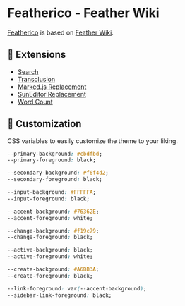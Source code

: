 # Featherico - Feather Wiki

[Featherico](https://semanticdata.github.io/featherico) is based on [Feather Wiki](https://feather.wiki/).

## 🔌 Extensions

- [Search](https://feather.wiki/?page=extensions_search)
- [Transclusion](https://feather.wiki/?page=extensions_transclusion)
- [Marked.js Replacement](https://feather.wiki/?page=extensions_marked-js_replacement)
- [SunEditor Replacement](https://feather.wiki/?page=extensions_suneditor_replacement)
- [Word Count](https://feather.wiki/?page=extensions_wordcount)

## 🎨 Customization

CSS variables to easily customize the theme to your liking.

```css
--primary-background: #cbdfbd;
--primary-foreground: black;

--secondary-background: #f6f4d2;
--secondary-foreground: black;

--input-background: #FFFFFA;
--input-foreground: black;

--accent-background: #76362E;
--accent-foreground: white;

--change-background: #f19c79;
--change-foreground: black;

--active-background: black;
--active-foreground: white;

--create-background: #A6BB3A;
--create-foreground: black;

--link-foreground: var(--accent-background);
--sidebar-link-foreground: black;
```
